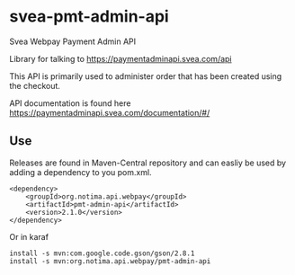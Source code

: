 # svea-pmt-admin-api
Svea Webpay Payment Admin API

Library for talking to https://paymentadminapi.svea.com/api

This API is primarily used to administer order that has been created using
the checkout.

API documentation is found here https://paymentadminapi.svea.com/documentation/#/

## Use

Releases are found in Maven-Central repository and can easliy be used by adding a dependency to you pom.xml.

    <dependency>
        <groupId>org.notima.api.webpay</groupId>
        <artifactId>pmt-admin-api</artifactId>
        <version>2.1.0</version>
    </dependency>

Or in karaf

	install -s mvn:com.google.code.gson/gson/2.8.1
	install -s mvn:org.notima.api.webpay/pmt-admin-api
	


